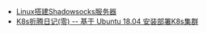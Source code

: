 - [Linux搭建Shadowsocks服务器](https://www.chenshaowen.com/blog/shadowsocks-server-linux.html)
- [K8s折腾日记(零) -- 基于 Ubuntu 18.04 安装部署K8s集群](https://tomoyadeng.github.io/blog/2018/10/12/k8s-in-ubuntu18.04/index.html)
